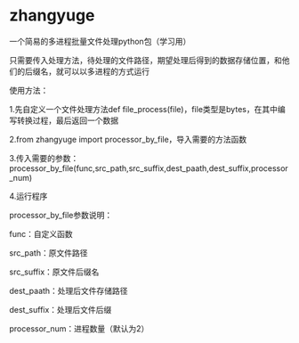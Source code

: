 # zhangyuge
一个简易的多进程批量文件处理python包（学习用）

只需要传入处理方法，待处理的文件路径，期望处理后得到的数据存储位置，和他们的后缀名，就可以以多进程的方式运行

使用方法：

1.先自定义一个文件处理方法def file_process(file)，file类型是bytes，在其中编写转换过程，最后返回一个数据

2.from zhangyuge import processor_by_file，导入需要的方法函数

3.传入需要的参数：processor_by_file(func,src_path,src_suffix,dest_paath,dest_suffix,processor_num)

4.运行程序


processor_by_file参数说明：

func：自定义函数

src_path：原文件路径

src_suffix：原文件后缀名

dest_paath：处理后文件存储路径

dest_suffix：处理后文件后缀

processor_num：进程数量（默认为2）

